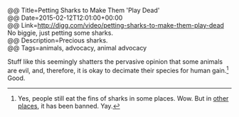 @@ Title=Petting Sharks to Make Them 'Play Dead'  
@@ Date=2015-02-12T12:01:00+00:00  
@@ Link=http://digg.com/video/petting-sharks-to-make-them-play-dead  
No biggie, just petting some sharks.  
@@ Description=Precious sharks.  
@@ Tags=animals, advocacy, animal advocacy   

Stuff like this seemingly shatters the pervasive opinion that some animals are evil, and, therefore, it is okay to decimate their species for human gain.[^y] Good. 

[^y]: Yes, people still eat the fins of sharks in some places. Wow. But in [other places][humanesociety], it has been banned. Yay.

[humanesociety]: http://www.humanesociety.org/news/press_releases/2013/07/new-york-ends-shark-fin-trade-072613.html